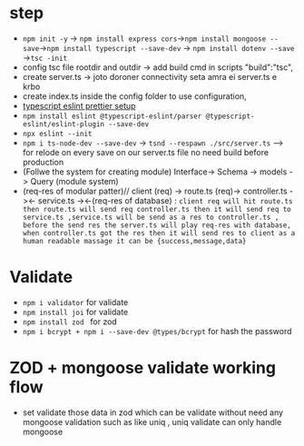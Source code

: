 # step

- `npm init -y` -> `npm install express cors`->`npm install mongoose --save`->`npm install typescript --save-dev` -> `npm install dotenv --save` ->`tsc -init`
- config tsc file rootdir and outdir -> add build cmd in scripts "build":"tsc",
- create server.ts -> joto doroner connectivity seta amra ei server.ts e krbo
- create index.ts inside the config folder to use configuration,
- [typescript eslint prettier setup](https://blog.logrocket.com/linting-typescript-eslint-prettier/)
- `npm install eslint @typescript-eslint/parser @typescript-eslint/eslint-plugin --save-dev`
- `npx eslint --init`
- `npm i ts-node-dev --save-dev` -> `tsnd --respawn ./src/server.ts` --> for relode on every save on our server.ts file no need build before production
- (Follwe the system for creating module) Interface-> Schema -> models -> Query (module system)
- (req-res of modular patter)// client (req) -> route.ts (req)-> controller.ts -><- service.ts -><-(req-res of database) : `client req will hit route.ts then route.ts will send req controller.ts then it will send req to service.ts ,service.ts will be send as a res to controller.ts , before the send res the server.ts will play req-res with database, when controller.ts got the res then it will send res to client as a human readable massage it can be {success,message,data}`

# Validate

- `npm i validator` for validate
- `npm install joi` for validate
- `npm install zod ` for zod
- `npm i bcrypt + npm i --save-dev @types/bcrypt` for hash the password

# ZOD + mongoose validate working flow

- set validate those data in zod which can be validate without need any mongoose validation such as like uniq , uniq validate can only handle mongoose
